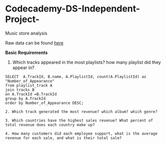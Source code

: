 # Codecademy-DS-Independent-Project-
Music store analysis 

Raw data can be found [here](https://www.sqlitetutorial.net/sqlite-sample-database/)

**Basic Requirements**

1. Which tracks appeared in the most playlists? how many playlist did they appear in?
```
SELECT  A.TrackId, B.name, A.PlaylistId, count(A.PlaylistId) as "Number_of_Appearance" 
from playlist_track A 
join tracks B
on A.TrackId =B.TrackId
group by A.TrackId
order by Number_of_Appearance DESC;

2. Which track generated the most revenue? which album? which genre?

3. Which countries have the highest sales revenue? What percent of total revenue does each country make up?

4. How many customers did each employee support, what is the average revenue for each sale, and what is their total sale?
